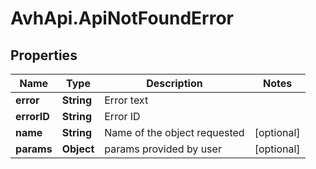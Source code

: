 # AvhApi.ApiNotFoundError

## Properties

Name | Type | Description | Notes
------------ | ------------- | ------------- | -------------
**error** | **String** | Error text | 
**errorID** | **String** | Error ID | 
**name** | **String** | Name of the object requested | [optional] 
**params** | **Object** | params provided by user | [optional] 


